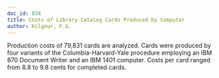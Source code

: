 ```yaml
---
doc_id: 834
title: Costs of Library Catalog Cards Produced by Computer
author: Kilgour, F.G.
---
```


Production costs of 79,831 cards are analyzed.  Cards were
produced by four variants of the Columbia-Harvard-Yale procedure
employing an IBM 870 Document Writer and an IBM 1401 computer.
Costs per card ranged from 8.8 to 9.8 cents for completed cards.